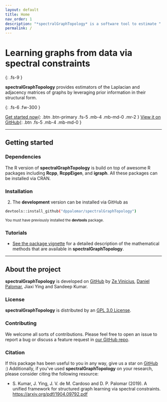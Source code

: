 ```yaml
---
layout: default
title: Home
nav_order: 1
description: "*spectralGraphTopology* is a software tool to estimate "
permalink: /
---
```


# Learning graphs from data via spectral constraints
{: .fs-9 }

**spectralGraphTopology** provides estimators of the Laplacian and adjacency matrices of
graphs by leveraging prior information in their structural form.

{: .fs-6 .fw-300 }

[Get started now](#getting-started){: .btn .btn-primary .fs-5 .mb-4 .mb-md-0 .mr-2 } [View it on GitHub](https://github.com/dppalomar/spectralGraphTopology){: .btn .fs-5 .mb-4 .mb-md-0 }

---

## Getting started

### Dependencies

The R version of **spectralGraphTopology** is build on top of awesome R packages including **Rcpp**,
**RcppEigen**, and **igraph**. All these packages can be installed via CRAN.

### Installation

2. The **development** version can be installed via GitHub as
```bash
devtools::install_github("dppalomar/spectralGraphTopology")
```
<small>You must have previously installed the **devtools** package.</small>


### Tutorials

- [See the package vignette](https://cran.r-project.org/web/packages/spectralGraphTopology/vignettes/SpectralGraphTopology.html) for a detailed description of the mathematical methods that are available in **spectralGraphTopology**.

---

## About the project

**spectralGraphTopology** is developed on [GitHub](http://github.com/dppalomar/spectralGraphTopology)
by [Ze Vinicius](http://mirca.github.io), [Daniel Palomar](http://www.danielppalomar.com), Jiaxi Ying
and Sandeep Kumar.

### License

**spectralGraphTopology** is distributed by an
[GPL 3.0 License](https://github.com/dppalomar/spectralGraphTopology/blob/master/LICENSE).

### Contributing

We welcome all sorts of contributions. Please feel free to open an issue to report a bug or discuss a feature request in [our GitHub repo](https://github.com/dppalomar/spectralGraphTopology).

### Citation

If this package has been useful to you in any way, give us a star on [GitHub](http://github.com/dppalomar/spectralGraphTopology) :)
Additionally, if you've used **spectralGraphTopology** on your research, please consider citing the following resource:

- S. Kumar, J. Ying, J. V. de M. Cardoso and D. P. Palomar (2019). A unified framework for structured graph learning
  via spectral constraints. https://arxiv.org/pdf/1904.09792.pdf
